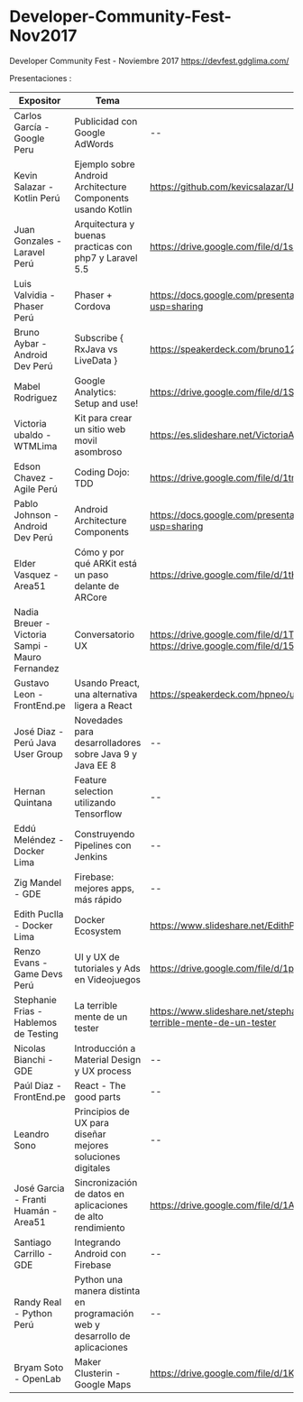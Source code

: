 # Developer-Community-Fest-Nov2017
Developer Community Fest - Noviembre 2017 https://devfest.gdglima.com/

Presentaciones :

Expositor | Tema  | Presentación 
------------ | ------------- | ------------- 
Carlos García - Google Peru   | Publicidad con Google AdWords | --
Kevin Salazar - Kotlin Perú  | Ejemplo sobre Android Architecture Components usando Kotlin | https://github.com/kevicsalazar/UpLabs-Kotlin/tree/Architecture-Components
Juan Gonzales - Laravel Perú  | Arquitectura y buenas practicas con php7 y Laravel 5.5 | https://drive.google.com/file/d/1snaPQjYwQIO-4y3j7FiH4mSDKGB6P6Mf/view?usp=sharing
Luis Valvidia - Phaser Perú  | Phaser + Cordova | https://docs.google.com/presentation/d/1282fx_iIxZiB0iAT0GBsBA9gy7R02ZW4jxSBx0IDB1E/edit?usp=sharing
Bruno Aybar - Android Dev Perú  | Subscribe { RxJava vs LiveData } | https://speakerdeck.com/bruno125/subscribe-rxjava-vs-livedata
Mabel Rodriguez | Google Analytics: Setup and use!| https://drive.google.com/file/d/1SrcxRZif2NXAsJTrxGp9WSzsFN_P327W/view?usp=sharing
Victoria ubaldo - WTMLima | Kit para crear un sitio web movil asombroso| https://es.slideshare.net/VictoriaAlejandraUba/kit-para-crear-un-sitio-web-mvil-asombroso 
Edson Chavez - Agile Perú | Coding Dojo: TDD| https://drive.google.com/file/d/1tm5iRptP_RLpYmZkFPtFpiIe1acz9rGM/view?usp=sharing
Pablo Johnson - Android Dev Perú | Android Architecture Components | https://docs.google.com/presentation/d/1mVVXtD4qdAxzawpNE2ebs5shlonIyynPt7x3n1ehaZ8/edit?usp=sharing
Elder Vasquez - Area51 | Cómo y por qué ARKit está un paso delante de ARCore | https://drive.google.com/file/d/1tHu0_G4v4Wk7k-x-Imc1BGVddWjYfcuV/view?usp=sharing
Nadia Breuer - Victoria Sampi - Mauro Fernandez | Conversatorio UX | https://drive.google.com/file/d/1TWaz9Me0k79ZsZEtzldfKDSWYfCUFf3Y/view?usp=sharing https://drive.google.com/file/d/158Pu_uV_24lv92gaFcKr_i5MMovuoldY/view?usp=sharing
Gustavo Leon - FrontEnd.pe | Usando Preact, una alternativa ligera a React| https://speakerdeck.com/hpneo/usando-preact-una-alternativa-ligera-a-react
José Diaz - Perú Java User Group | Novedades para desarrolladores sobre Java 9 y Java EE 8| --
Hernan Quintana | Feature selection utilizando Tensorflow | --
Eddú Meléndez - Docker Lima| Construyendo Pipelines con Jenkins | --
Zig Mandel - GDE| Firebase: mejores apps, más rápido| --
Edith Puclla - Docker Lima | Docker Ecosystem| https://www.slideshare.net/EdithPuclla/gdglima-dockerecosystem-82718836
Renzo Evans - Game Devs Perú | UI y UX de tutoriales y Ads en Videojuegos| https://drive.google.com/file/d/1pEB2ctEz9XSofJTj5x4RMrDZZ3h07hWs/view?usp=sharing
Stephanie Frias - Hablemos de Testing |La terrible mente de un tester| https://www.slideshare.net/stephaniefriasz/la-terrible-mente-de-un-tester/stephaniefriasz/la-terrible-mente-de-un-tester
Nicolas Bianchi - GDE |Introducción a Material Design y UX process| --
Paúl Diaz - FrontEnd.pe |React - The good parts| --
Leandro Sono | Principios de UX para diseñar mejores soluciones digitales | --
José Garcia - Franti Huamán - Area51 | Sincronización de datos en aplicaciones de alto rendimiento | https://drive.google.com/file/d/1A_JDkZIS5plO79nYf5Jnsv-Vjlk70P_6/view?usp=sharing
Santiago Carrillo - GDE | Integrando Android con Firebase | --
Randy Real - Python Perú | Python una manera distinta en programación web y desarrollo de aplicaciones | --
Bryam Soto - OpenLab | Maker Clusterin - Google Maps | https://drive.google.com/file/d/1KNEHfJVa_3nqFUy5VzA_mvXfuoxXf3YA/view?usp=sharing
